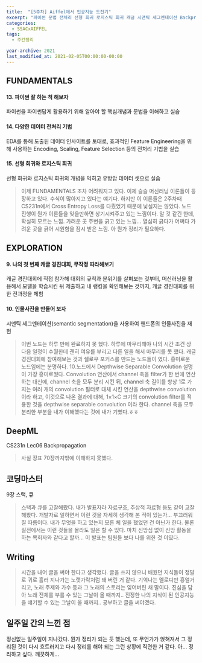 ```yaml
---
title:  "[5주차] Aiffel에서 인공지능 도전기"
excerpt: "파이썬 문법 전처리 선형 회귀 로지스틱 회귀 캐글 시맨틱 세그멘테이션 Backpropagation 스택 큐"
categories:
  - SSACxAIFFEL
tags:
  - 주간정리

year-archive: 2021
last_modified_at: 2021-02-05T00:00:00-00:00
---
```


## FUNDAMENTALS
#### 13. 파이썬 잘 하는 척 해보자
파이썬을 파이썬답게 활용하기 위해 알아야 할 핵심개념과 문법을 이해하고 실습
#### 14. 다양한 데이터 전처리 기법
EDA를 통해 도출된 데이터 인사이트를 토대로, 효과적인 Feature Engineering을 위해 사용하는 Encoding, Scaling, Feature Selection 등의 전처리 기법을 실습
#### 15. 선형 회귀와 로지스틱 회귀
선형 회귀와 로지스틱 회귀의 개념을 익히고 유방암 데이터 셋으로 실습
>이제 FUNDAMENTALS 조차 어려워지고 있다. 이제 슬슬 머신러닝 이론들이 등장하고 있다. 수식이 많아지고 있다는 얘기다. 하지만 이 이론들은 2주차때 CS231n에서 Cross Entropy Loss를 다뤘었기 때문에 낯설지는 않았다.
노드 진행이 뭔가 이론들을 잊을만하면 상기시켜주고 있는 느낌이다. 알 것 같긴 한데, 확실히 모르는 느낌. 가려운 곳 주변을 긁고 있는 느낌... 열심히 긁다가 어쩌다 가려운 곳을 긁어 시원함을 잠시 받은 느낌. 아 뭔가 정리가 필요하다.

## EXPLORATION  
#### 9. 나의 첫 번째 캐글 경진대회, 무작정 따라해보기
캐글 경진대회에 직접 참가해 대회의 규칙과 분위기를 살펴보는 것부터, 머신러닝을 활용해서 모델을 학습시킨 뒤 제출하고 내 랭킹을 확인해보는 것까지, 캐글 경진대회를 위한 전과정을 체험
#### 10. 인물사진을 만들어 보자
시맨틱 세그멘테이션(semantic segmentation)을 사용하여 핸드폰의 인물사진을 재현
>이번 노드는 하루 만에 완료하지 못 했다. 하루에 마무리해야 나의 시간 조건 상 다음 일정이 수월한데 괜히 여유를 부리고 다른 일을 해서 마무리를 못 했다.
캐글 경진대회에 참여해보는 것과 쉘로우 포커스를 만드는 노드들이 였다. 흥미로운 노드임에는 분명하다.
10.노드에서 Depthwise Separable Convolution 설명이 가장 흥미로웠다. Convolution 연산에서 channel 축을 filter가 한 번에 연산하는 대신에, channel 축을 모두 분리 시킨 뒤, channel 축 길이를 항상 1로 가지는 여러 개의 convolution 필터로 대체 시킨 연산을 depthwise convolution이라 하고, 이것으로 나온 결과에 대해, 1×1×C 크기의 convolution filter를 적용한 것을 depthwise separable convolution 이라 한다. channel 축을 모두 분리한 부분을 내가 이해했다는 것에 내가 기뻤다.ㅎㅎ

## DeepML   
CS231n Lec06 Backpropagation
>사실 장표 70장까지밖에 이해하지 못했다.

## 코딩마스터   
9장 스택, 큐
>스택과 큐를 고찰해봤다. 내가 발표자라 자료구조, 추상적 자료형 등도 같이 고찰해봤다. 개발자로 일하면서 이런 것을 자세히 생각해 본 적이 있는가... 부끄러워 질 따름이다. 내가 무엇을 하고 있는지 모른 체 일을 했었던 건 아닌가 한다. 물론 실전에서는 이런 것들을 몰라도 일은 할 수 있다. 마치 신앙심 없이 신앙 활동을 하는 목회자와 같다고 할까... 이 발표는 팀원들 보다 나를 위한 것 이였다.

## Writing
>시간을 내어 글을 써야 한다고 생각했다. 글을 쓰지 않으니 배웠던 지식들이 정말로 귀로 흘러 지나가는 노랫가락처럼 돼 버린 거 같다. 기억나는 멜로디만 흥얼거리고, 노래 주제와 가수 등과 그 노래의 스토리는 잊어버린 채 말이다. 진심을 담아 노래 전체를 부를 수 있는 그날이 올 때까지.. 진정한 나의 지식이 된 인공지능을 얘기할 수 있는 그날이 올 때까지.. 공부하고 글을 써야겠다.

## 일주일 간의 느낀 점
정신없는 일주일이 지나갔다. 뭔가 정리가 되는 듯 했는데, 또 무언가가 얹혀져서 그 정리된 것이 다시 흐트러지고 다시 정리를 해야 되는 그런 상황에 직면한 거 같다. 아... 정리하고 싶다. 깨끗하게...
